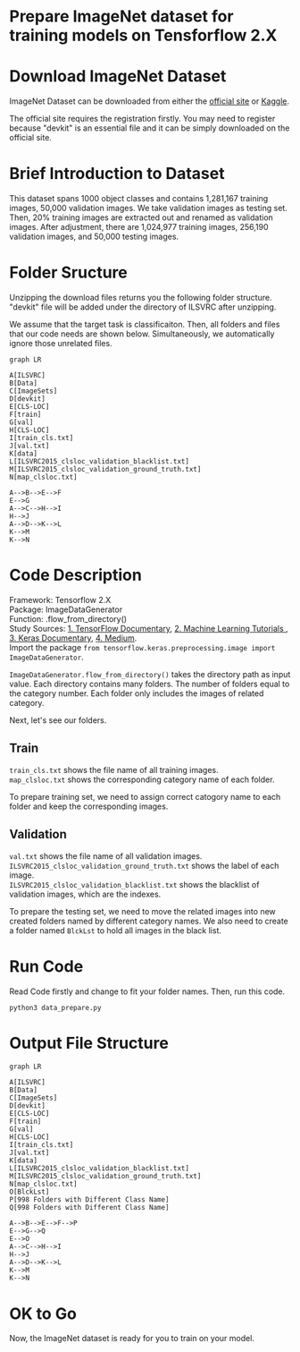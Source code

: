 # Prepare ImageNet dataset for training models on Tensforflow 2.X

# Download ImageNet Dataset

ImageNet Dataset can be downloaded from either the [official site](https://www.image-net.org/download.php) or [Kaggle](https://www.kaggle.com/competitions/imagenet-object-localization-challenge/data).

The official site requires the registration firstly. You may need to register because "devkit" is an essential file and it can be simply downloaded on the official site.

# Brief Introduction to Dataset

This dataset spans 1000 object classes and contains 1,281,167 training images, 50,000 validation images. We take validation images as testing set. Then, 20% training images are extracted out and renamed as validation images. After adjustment, there are 1,024,977 training images, 256,190 validation images, and 50,000 testing images.

# Folder Sructure

Unzipping the download files returns you the following folder structure. "devkit" file will be added under the directory of ILSVRC after unzipping.

We assume that the target task is classificaiton. Then, all folders and files that our code needs are shown below. Simultaneously, we automatically ignore those unrelated files.

```mermaid
graph LR

A[ILSVRC]
B[Data]
C[ImageSets]
D[devkit]
E[CLS-LOC]
F[train]
G[val]
H[CLS-LOC]
I[train_cls.txt]
J[val.txt]
K[data]
L[ILSVRC2015_clsloc_validation_blacklist.txt]
M[ILSVRC2015_clsloc_validation_ground_truth.txt]
N[map_clsloc.txt]

A-->B-->E-->F
E-->G
A-->C-->H-->I
H-->J
A-->D-->K-->L
K-->M
K-->N
```

# Code Description

Framework: Tensorflow 2.X  
Package: ImageDataGenerator  
Function: .flow_from_directory()  
Study Sources: [1. TensorFlow Documentary](https://www.tensorflow.org/api_docs/python/tf/keras/preprocessing/image/ImageDataGenerator), [2. Machine Learning Tutorials
](https://studymachinelearning.com/keras-imagedatagenerator-with-flow_from_directory/), [3. Keras Documentary](https://keras.io/api/preprocessing/image/), [4. Medium](https://medium.datadriveninvestor.com/keras-imagedatagenerator-methods-an-easy-guide-550ecd3c0a92).  
Import the package ```from tensorflow.keras.preprocessing.image import ImageDataGenerator```.

```ImageDataGenerator.flow_from_directory()``` takes the directory path as input value. Each directory contains many folders. The number of folders equal to the category number. Each folder only includes the images of related category.

Next, let's see our folders.

## Train

```train_cls.txt``` shows the file name of all training images.  
```map_clsloc.txt``` shows the corresponding category name of each folder.

To prepare training set, we need to assign correct catogory name to each folder and keep the corresponding images.

## Validation
```val.txt``` shows the file name of all validation images.  
```ILSVRC2015_clsloc_validation_ground_truth.txt``` shows the label of each image.  
```ILSVRC2015_clsloc_validation_blacklist.txt``` shows the blacklist of validation images, which are the indexes.

To prepare the testing set, we need to move the related images into new created folders named by different category names. We also need to create a folder named ```BlckLst``` to hold all images in the black list.

# Run Code

Read Code firstly and change to fit your folder names. Then, run this code.

```python3 data_prepare.py```

# Output File Structure

```mermaid
graph LR

A[ILSVRC]
B[Data]
C[ImageSets]
D[devkit]
E[CLS-LOC]
F[train]
G[val]
H[CLS-LOC]
I[train_cls.txt]
J[val.txt]
K[data]
L[ILSVRC2015_clsloc_validation_blacklist.txt]
M[ILSVRC2015_clsloc_validation_ground_truth.txt]
N[map_clsloc.txt]
O[BlckLst]
P[998 Folders with Different Class Name]
Q[998 Folders with Different Class Name]

A-->B-->E-->F-->P
E-->G-->Q
E-->O
A-->C-->H-->I
H-->J
A-->D-->K-->L
K-->M
K-->N
```

# OK to Go

Now, the ImageNet dataset is ready for you to train on your model.
